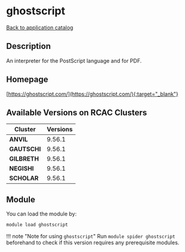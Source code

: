 # ghostscript

[Back to application catalog](../app_catalog.md)

## Description

An interpreter for the PostScript language and for PDF.

## Homepage

[https://ghostscript.com/](https://ghostscript.com/){:target="_blank"}

## Available Versions on RCAC Clusters

|Cluster|Versions|
|---|---|
**ANVIL**|9.56.1
**GAUTSCHI**|9.56.1
**GILBRETH**|9.56.1
**NEGISHI**|9.56.1
**SCHOLAR**|9.56.1

## Module

You can load the module by:

```bash
module load ghostscript
```

!!! note "Note for using `ghostscript`"
    Run `module spider ghostscript` beforehand to check if this version requires any prerequisite modules.
